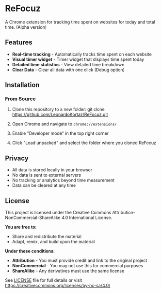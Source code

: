 # ReFocuz

A Chrome extension for tracking time spent on websites for today and total time. (Alpha version)

## Features
- **Real-time tracking** - Automatically tracks time spent on each website
- **Visual timer widget** - Timer widget that displays time spent today
- **Detailed time statistics** - View detailed time breakdown
- **Clear Data** - Clear all data with one click (Debug option)

## Installation

### From Source
1. Clone this repository to a new folder:
   git clone https://github.com/LeonardoKortaz/ReFocuz.git

2. Open Chrome and navigate to `chrome://extensions/`

3. Enable "Developer mode" in the top right corner

4. Click "Load unpacked" and select the folder where you cloned ReFocuz

## Privacy

- All data is stored locally in your browser
- No data is sent to external servers
- No tracking or analytics beyond time measurement
- Data can be cleared at any time

## License

This project is licensed under the Creative Commons Attribution-NonCommercial-ShareAlike 4.0 International License.

**You are free to:**
- Share and redistribute the material
- Adapt, remix, and build upon the material

**Under these conditions:**
- **Attribution** - You must provide credit and link to the original project
- **NonCommercial** - You may not use this for commercial purposes
- **ShareAlike** - Any derivatives must use the same license

See [LICENSE](LICENSE) file for full details or visit https://creativecommons.org/licenses/by-nc-sa/4.0/